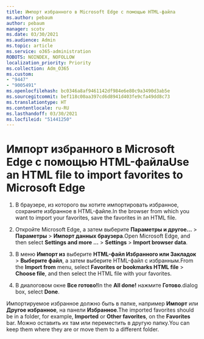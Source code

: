 ```yaml
---
title: Импорт избранного в Microsoft Edge с помощью HTML-файла
ms.author: pebaum
author: pebaum
manager: scotv
ms.date: 03/30/2021
ms.audience: Admin
ms.topic: article
ms.service: o365-administration
ROBOTS: NOINDEX, NOFOLLOW
localization_priority: Priority
ms.collection: Adm_O365
ms.custom:
- "9447"
- "9005491"
ms.openlocfilehash: bc0346a8af9461142df984e6e80c9a3490d3ab5e
ms.sourcegitcommit: bef118c00aa397cd6d8941d403fe9cfa49dd8c73
ms.translationtype: HT
ms.contentlocale: ru-RU
ms.lasthandoff: 03/30/2021
ms.locfileid: "51441250"
---
```

# <a name="use-an-html-file-to-import-favorites-to-microsoft-edge"></a><span data-ttu-id="6a840-102">Импорт избранного в Microsoft Edge с помощью HTML-файла</span><span class="sxs-lookup"><span data-stu-id="6a840-102">Use an HTML file to import favorites to Microsoft Edge</span></span>

1. <span data-ttu-id="6a840-103">В браузере, из которого вы хотите импортировать избранное, сохраните избранное в HTML-файле.</span><span class="sxs-lookup"><span data-stu-id="6a840-103">In the browser from which you want to import your favorites, save the favorites in an HTML file.</span></span>

1. <span data-ttu-id="6a840-104">Откройте Microsoft Edge, а затем выберите **Параметры и другое...** > **Параметры** > **Импорт данных браузера**.</span><span class="sxs-lookup"><span data-stu-id="6a840-104">Open Microsoft Edge, and then select **Settings and more ...** > **Settings** > **Import browser data**.</span></span>

1. <span data-ttu-id="6a840-105">В меню **Импорт из** выберите **HTML-файл Избранного или Закладок** > **Выберите файл**, а затем выберите HTML-файл с избранным.</span><span class="sxs-lookup"><span data-stu-id="6a840-105">From the **Import from** menu, select **Favorites or bookmarks HTML file** > **Choose file**, and then select the HTML file with your favorites.</span></span>

1. <span data-ttu-id="6a840-106">В диалоговом окне **Все готово!**</span><span class="sxs-lookup"><span data-stu-id="6a840-106">In the **All done!**</span></span> <span data-ttu-id="6a840-107">нажмите **Готово**.</span><span class="sxs-lookup"><span data-stu-id="6a840-107">dialog box, select **Done**.</span></span>

<span data-ttu-id="6a840-108">Импортируемое избранное должно быть в папке, например **Импорт** или **Другое избранное**, на панели **Избранное**.</span><span class="sxs-lookup"><span data-stu-id="6a840-108">The imported favorites should be in a folder, for example, **Imported** or **Other favorites**, on the **Favorites** bar.</span></span> <span data-ttu-id="6a840-109">Можно оставить их там или переместить в другую папку.</span><span class="sxs-lookup"><span data-stu-id="6a840-109">You can keep them where they are or move them to a different folder.</span></span>